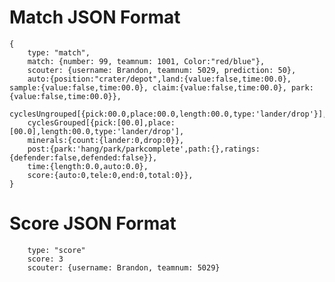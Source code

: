 # Match JSON Format
    {
        type: "match",
        match: {number: 99, teamnum: 1001, Color:"red/blue"},
        scouter: {username: Brandon, teamnum: 5029, prediction: 50},
        auto:{position:"crater/depot",land:{value:false,time:00.0}, sample:{value:false,time:00.0}, claim:{value:false,time:00.0}, park:{value:false,time:00.0}},
        cyclesUngrouped[{pick:00.0,place:00.0,length:00.0,type:'lander/drop'}],
        cyclesGrouped[{pick:[00.0],place:[00.0],length:00.0,type:'lander/drop'],
        minerals:{count:{lander:0,drop:0}},
        post:{park:'hang/park/parkcomplete',path:{},ratings:{defender:false,defended:false}},
        time:{length:0.0,auto:0.0},
        score:{auto:0,tele:0,end:0,total:0}},
    }

# Score JSON Format
        type: "score"
        score: 3
        scouter: {username: Brandon, teamnum: 5029}

